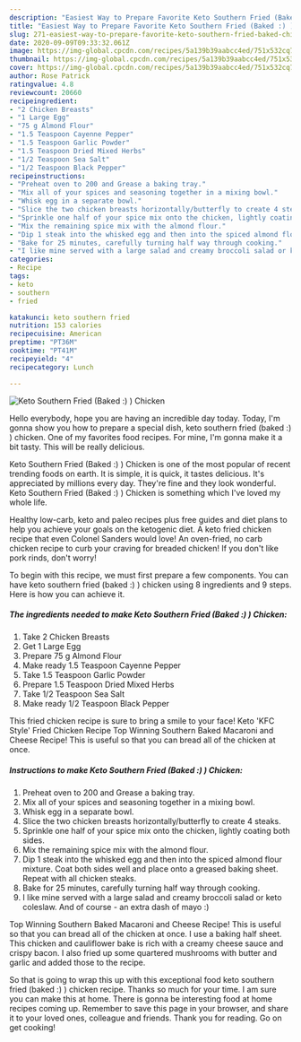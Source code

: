 ```yaml
---
description: "Easiest Way to Prepare Favorite Keto Southern Fried (Baked :) ) Chicken"
title: "Easiest Way to Prepare Favorite Keto Southern Fried (Baked :) ) Chicken"
slug: 271-easiest-way-to-prepare-favorite-keto-southern-fried-baked-chicken
date: 2020-09-09T09:33:32.061Z
image: https://img-global.cpcdn.com/recipes/5a139b39aabcc4ed/751x532cq70/keto-southern-fried-baked-chicken-recipe-main-photo.jpg
thumbnail: https://img-global.cpcdn.com/recipes/5a139b39aabcc4ed/751x532cq70/keto-southern-fried-baked-chicken-recipe-main-photo.jpg
cover: https://img-global.cpcdn.com/recipes/5a139b39aabcc4ed/751x532cq70/keto-southern-fried-baked-chicken-recipe-main-photo.jpg
author: Rose Patrick
ratingvalue: 4.8
reviewcount: 20660
recipeingredient:
- "2 Chicken Breasts"
- "1 Large Egg"
- "75 g Almond Flour"
- "1.5 Teaspoon Cayenne Pepper"
- "1.5 Teaspoon Garlic Powder"
- "1.5 Teaspoon Dried Mixed Herbs"
- "1/2 Teaspoon Sea Salt"
- "1/2 Teaspoon Black Pepper"
recipeinstructions:
- "Preheat oven to 200 and Grease a baking tray."
- "Mix all of your spices and seasoning together in a mixing bowl."
- "Whisk egg in a separate bowl."
- "Slice the two chicken breasts horizontally/butterfly to create 4 steaks."
- "Sprinkle one half of your spice mix onto the chicken, lightly coating both sides."
- "Mix the remaining spice mix with the almond flour."
- "Dip 1 steak into the whisked egg and then into the spiced almond flour mixture. Coat both sides well and place onto a greased baking sheet. Repeat with all chicken steaks."
- "Bake for 25 minutes, carefully turning half way through cooking."
- "I like mine served with a large salad and creamy broccoli salad or keto coleslaw. And of course - an extra dash of mayo :)"
categories:
- Recipe
tags:
- keto
- southern
- fried

katakunci: keto southern fried 
nutrition: 153 calories
recipecuisine: American
preptime: "PT36M"
cooktime: "PT41M"
recipeyield: "4"
recipecategory: Lunch

---
```



![Keto Southern Fried (Baked :) ) Chicken](https://img-global.cpcdn.com/recipes/5a139b39aabcc4ed/751x532cq70/keto-southern-fried-baked-chicken-recipe-main-photo.jpg)

Hello everybody, hope you are having an incredible day today. Today, I'm gonna show you how to prepare a special dish, keto southern fried (baked :) ) chicken. One of my favorites food recipes. For mine, I'm gonna make it a bit tasty. This will be really delicious.

Keto Southern Fried (Baked :) ) Chicken is one of the most popular of recent trending foods on earth. It is simple, it is quick, it tastes delicious. It's appreciated by millions every day. They're fine and they look wonderful. Keto Southern Fried (Baked :) ) Chicken is something which I've loved my whole life.

Healthy low-carb, keto and paleo recipes plus free guides and diet plans to help you achieve your goals on the ketogenic diet. A keto fried chicken recipe that even Colonel Sanders would love! An oven-fried, no carb chicken recipe to curb your craving for breaded chicken! If you don&#39;t like pork rinds, don&#39;t worry!


To begin with this recipe, we must first prepare a few components. You can have keto southern fried (baked :) ) chicken using 8 ingredients and 9 steps. Here is how you can achieve it.

<!--inarticleads1-->

##### The ingredients needed to make Keto Southern Fried (Baked :) ) Chicken:

1. Take 2 Chicken Breasts
1. Get 1 Large Egg
1. Prepare 75 g Almond Flour
1. Make ready 1.5 Teaspoon Cayenne Pepper
1. Take 1.5 Teaspoon Garlic Powder
1. Prepare 1.5 Teaspoon Dried Mixed Herbs
1. Take 1/2 Teaspoon Sea Salt
1. Make ready 1/2 Teaspoon Black Pepper


This fried chicken recipe is sure to bring a smile to your face! Keto &#39;KFC Style&#39; Fried Chicken Recipe Top Winning Southern Baked Macaroni and Cheese Recipe! This is useful so that you can bread all of the chicken at once. 

<!--inarticleads2-->

##### Instructions to make Keto Southern Fried (Baked :) ) Chicken:

1. Preheat oven to 200 and Grease a baking tray.
1. Mix all of your spices and seasoning together in a mixing bowl.
1. Whisk egg in a separate bowl.
1. Slice the two chicken breasts horizontally/butterfly to create 4 steaks.
1. Sprinkle one half of your spice mix onto the chicken, lightly coating both sides.
1. Mix the remaining spice mix with the almond flour.
1. Dip 1 steak into the whisked egg and then into the spiced almond flour mixture. Coat both sides well and place onto a greased baking sheet. Repeat with all chicken steaks.
1. Bake for 25 minutes, carefully turning half way through cooking.
1. I like mine served with a large salad and creamy broccoli salad or keto coleslaw. And of course - an extra dash of mayo :)


Top Winning Southern Baked Macaroni and Cheese Recipe! This is useful so that you can bread all of the chicken at once. I use a baking half sheet. This chicken and cauliflower bake is rich with a creamy cheese sauce and crispy bacon. I also fried up some quartered mushrooms with butter and garlic and added those to the recipe. 

So that is going to wrap this up with this exceptional food keto southern fried (baked :) ) chicken recipe. Thanks so much for your time. I am sure you can make this at home. There is gonna be interesting food at home recipes coming up. Remember to save this page in your browser, and share it to your loved ones, colleague and friends. Thank you for reading. Go on get cooking!
